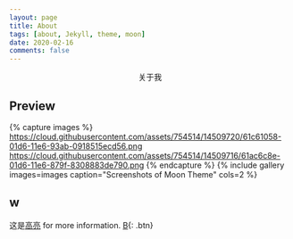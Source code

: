 ```yaml
---
layout: page
title: About
tags: [about, Jekyll, theme, moon]
date: 2020-02-16
comments: false
---
```

    
<center>关于我</center>

## Preview

{% capture images %}
    https://cloud.githubusercontent.com/assets/754514/14509720/61c61058-01d6-11e6-93ab-0918515ecd56.png
    https://cloud.githubusercontent.com/assets/754514/14509716/61ac6c8e-01d6-11e6-879f-8308883de790.png
{% endcapture %}
{% include gallery images=images caption="Screenshots of Moon Theme" cols=2 %}

## w
这是[高亮](#) for more information.
[B](https://space.bilibili.com/432752){: .btn}
